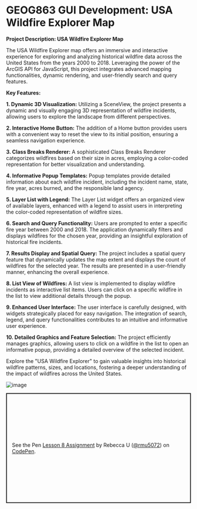 # GEOG863 GUI Development: USA Wildfire Explorer Map

<b>Project Description: USA Wildfire Explorer Map</b><br>

The USA Wildfire Explorer map offers an immersive and interactive experience for exploring and analyzing historical wildfire data across the United States from the years 2000 to 2018. Leveraging the power of the ArcGIS API for JavaScript, this project integrates advanced mapping functionalities, dynamic rendering, and user-friendly search and query features.

<b>Key Features:</b>

<b>1. Dynamic 3D Visualization:</b> Utilizing a SceneView, the project presents a dynamic and visually engaging 3D representation of wildfire incidents, allowing users to explore the landscape from different perspectives.

<b>2. Interactive Home Button:</b> The addition of a Home button provides users with a convenient way to reset the view to its initial position, ensuring a seamless navigation experience.

<b>3. Class Breaks Renderer:</b> A sophisticated Class Breaks Renderer categorizes wildfires based on their size in acres, employing a color-coded representation for better visualization and understanding.

<b>4. Informative Popup Templates:</b> Popup templates provide detailed information about each wildfire incident, including the incident name, state, fire year, acres burned, and the responsible land agency.

<b>5. Layer List with Legend:</b> The Layer List widget offers an organized view of available layers, enhanced with a legend to assist users in interpreting the color-coded representation of wildfire sizes.

<b>6. Search and Query Functionality:</b> Users are prompted to enter a specific fire year between 2000 and 2018. The application dynamically filters and displays wildfires for the chosen year, providing an insightful exploration of historical fire incidents.

<b>7. Results Display and Spatial Query:</b> The project includes a spatial query feature that dynamically updates the map extent and displays the count of wildfires for the selected year. The results are presented in a user-friendly manner, enhancing the overall experience.

<b>8. List View of Wildfires:</b> A list view is implemented to display wildfire incidents as interactive list items. Users can click on a specific wildfire in the list to view additional details through the popup.

<b>9. Enhanced User Interface:</b> The user interface is carefully designed, with widgets strategically placed for easy navigation. The integration of search, legend, and query functionalities contributes to an intuitive and informative user experience.

<b>10. Detailed Graphics and Feature Selection:</b> The project efficiently manages graphics, allowing users to click on a wildfire in the list to open an informative popup, providing a detailed overview of the selected incident.

Explore the "USA Wildfire Explorer" to gain valuable insights into historical wildfire patterns, sizes, and locations, fostering a deeper understanding of the impact of wildfires across the United States.

![image](https://github.com/bec-in-tech/GEOG863-GUI-Development/assets/120440399/5b690839-d84d-4283-919e-d6246c940895)


<p class="codepen" data-height="300" data-default-tab="html,result" data-slug-hash="zYmqJmz" data-user="rmu5072" style="height: 300px; box-sizing: border-box; display: flex; align-items: center; justify-content: center; border: 2px solid; margin: 1em 0; padding: 1em;">
  <span>See the Pen <a href="https://codepen.io/rmu5072/pen/zYmqJmz">
  Lesson 8 Assignment</a> by Rebecca U (<a href="https://codepen.io/rmu5072">@rmu5072</a>)
  on <a href="https://codepen.io">CodePen</a>.</span>
</p>
    
 
